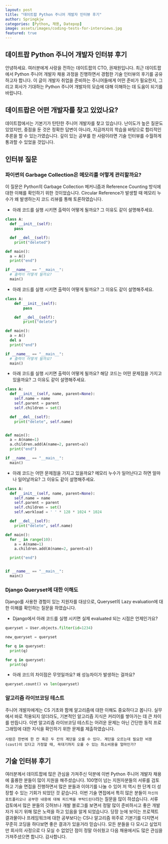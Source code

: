 ```yaml
---
layout: post
title: "데이트팝 Python 주니어 개발자 인터뷰 후기"
author: Springkjw
categories: [Python, 채용, Datepop]
image: assets/images/coding-tests-for-interviews.jpg
featured: true
---
```


## 데이트팝 Python 주니어 개발자 인터뷰 후기

안녕하세요. 여러분에게 사랑을 전하는 데이트팝의 CTO, 권재원입니다.
최근 데이트팝에서 Python 주니어 개발자 채용 과정을 진행하면서 경험한 기술 인터뷰의 후기를 공유하고자 합니다. 이 글이 개발자 취업을 준비하는 주니어들에게 어떤 준비가 필요한지, 그리고 회사가 기대하는 Python 주니어 개발자의 모습에 대해 이해하는 데 도움이 되기를 바랍니다.

## 데이트팝은 어떤 개발자를 찾고 있었나요?

데이트팝에서는 기본기가 탄탄한 주니어 개발자를 찾고 있습니다. 난이도가 높은 질문도 있었지만, 중점을 둔 것은 정확한 답변이 아니라, 지금까지의 학습을 바탕으로 합리적인 추론을 할 수 있는가였습니다. 깊이 있는 공부를 한 사람이라면 기술 인터뷰를 수월하게 통과할 수 있었을 것입니다.

## 인터뷰 질문

### 파이썬의 Garbage Collection은 메모리를 어떻게 관리할까요?

이 질문은 Python의 Garbage Collection 메커니즘과 Reference Counting 방식에 대한 이해를 확인하기 위한 것이었습니다. Circular Reference가 발생할 때 메모리 누수가 왜 발생하는지 코드 리뷰를 통해 토론하였습니다.

- 아래 코드를 실행 시키면 출력이 어떻게 될까요? 그 이유도 같이 설명해주세요.

```python
class A:
  def __init__(self):
    pass

  def __del__(self):
    print("deleted")

def main():
  a = A()
  print("end")

if __name__ == "__main__":
  # 출력이 어떻게 될까요?
  main()
```

- 아래 코드를 실행 시키면 출력이 어떻게 될까요? 그 이유도 같이 설명해주세요.

```python
class A:
	def __init__(self):
		pass

	def __del__(self):
		print("delete")

def main():
  a = A()
  del a
  print("end")

if __name__ == "__main__":
  # 출력이 어떻게 될까요?
  main()
```

- 아래 코드를 실행 시키면 출력이 어떻게 될까요? 해당 코드는 어떤 문제점을 가지고 있을까요? 그 이유도 같이 설명해주세요.

```python
class A:
  def __init__(self, name, parent=None):
    self.name = name
    self.parent = parent
    self.children = set()

  def __del__(self):
    print("delete", self.name)


def main():
  a = A(name=1)
  a.children.add(A(name=2, parent=a))
  print("end")

if __name__ == "__main__":
  main()
```

- 아래 코드는 어떤 문제점을 가지고 있을까요? 메모리 누수가 일어난다고 하면 얼마나 일어날까요? 그 이유도 같이 설명해주세요.

```python
class A:
  def __init__(self, name, parent=None):
    self.name = name
    self.parent = parent
    self.children = set()
    self.workload = ' ' * 128 * 1024 * 1024

  def __del__(self):
    print("delete", self.name)

def main():
  for _ in range(10):
    a = A(name=1)
    a.children.add(A(name=2, parent=a))

  print("end")


if __name__ == "__main__":
  main()
```

### Django Queryset에 대한 이해도

Django를 사용한 경험이 있는 지원자를 대상으로, Queryset의 Lazy evaluation에 대한 이해를 확인하는 질문을 하였습니다.

- Django에서 아래 코드를 실행 시키면 실제 evaluated 되는 시점은 언제인가요?

```python
queryset = User.objects.filter(id=1234)

new_queryset = queryset

for q in queryset:
  print(q)

for q in queryset:
  print(q)
```

- 아래 코드의 차이점은 무엇일까요? 왜 성능차이가 발생하는 걸까요?

```python
queryset.count() vs len(queryset)
```

### 알고리즘 라이브코딩 테스트

주니어 개발자에게는 CS 기초와 함께 알고리즘에 대한 이해도 중요하다고 봅니다. 실무에서 바로 적용되지 않더라도, 기본적인 알고리즘 지식은 커리어를 쌓아가는 데 큰 차이를 만듭니다.
이번 알고리즘 라이브코딩 테스트는 어려운 문제는 아닌 간단한 동적 프로그래밍에 대한 지식을 확인하기 위한 문제를 제출하였습니다.

```
사람은 한번에 한 칸 혹은 두 칸의 계단을 오를 수 있다. 계단을 오르는데 필요한 비용(cost)이 있다고 가정할 때, 꼭대기까지 오를 수 있는 최소비용을 얼마인가?
```

## 기술 인터뷰 후기

여러분께서 데이트팝에 많은 관심을 가져주신 덕분에 이번 Python 주니어 개발자 채용에 훌륭한 분들이 많이 지원을 해주셨습니다. 100명이 넘는 지원자분들의 서류를 검토하고 기술 면접을 진행하면서 많은 분들과 이야기를 나눌 수 있어 저 역시 한 단계 더 성장할 수 있는 기회가 되었던 것 같습니다. 이번 기술 면접에서 특히 많은 분들이 `자신의 포트폴리오나 공부한 내용에 대해 피드백을 부탁드린다`라는 질문을 많이 하셨습니다. 서류 검토에서 많은 분들의 깃허브나 개발 블로그를 보면서 정말 많이 준비하시고 좋은 개발자가 되기 위해 많은 노력을 하고 있음을 알게 되었습니다. 당장 눈에 보이는 프로젝트 결과물이나 프레임워크에 대한 공부보다는 CS나 알고리즘 위주로 기본기를 다지면서 꾸준히 코딩을 하다보면 좋은 결과가 있을거라 믿습니다. 모든 분들을 다 모시고 싶었지만 회사의 사정으로 다 모실 수 없었던 점이 정말 아쉬웠고 다음 채용에서도 많은 관심을 가져주셨으면 합니다. 감사합니다.
